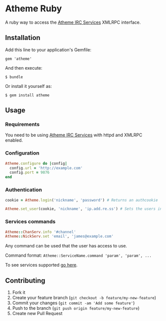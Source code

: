 # Atheme Ruby

A ruby way to access the [Atheme IRC Services](http://www.atheme.net) XMLRPC interface.

## Installation

Add this line to your application's Gemfile:

    gem 'atheme'

And then execute:

    $ bundle

Or install it yourself as:

    $ gem install atheme

## Usage

### Requirements

You need to be using [Atheme IRC Services](http://www.atheme.net) with httpd and XMLRPC enabled.

### Configuration

```ruby
Atheme.configure do |config|
  config.url = 'http://example.com'
  config.port = 9876
end
```

### Authentication

```ruby
cookie = Atheme.login('nickname', 'password') # Returns an authcookie

Atheme.set_user(cookie, 'nickname', 'ip.add.re.ss') # Sets the users info for commands
```

### Services commands

```ruby
Atheme::ChanServ.info '#channel'
Atheme::NickServ.set 'email', 'james@example.com'
```

Any command can be used that the user has access to use.

Command format: `Atheme::ServiceName.command 'param', 'param', ...`

To see services supported [go here](https://github.com/zaphyous/atheme-ruby/tree/develop/lib/atheme/services).

## Contributing

1. Fork it
2. Create your feature branch (`git checkout -b feature/my-new-feature`)
3. Commit your changes (`git commit -am 'Add some feature'`)
4. Push to the branch (`git push origin feature/my-new-feature`)
5. Create new Pull Request
